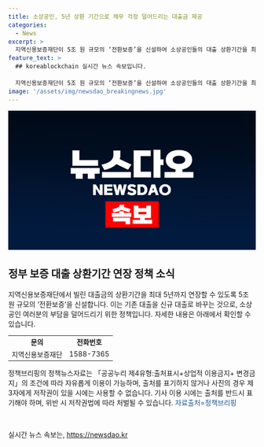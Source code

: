 ```yaml
---
title: 소상공인, 5년 상환 기간으로 채무 걱정 덜어드리는 대출금 제공
categories:
  - News
excerpt: >
  지역신용보증재단이 5조 원 규모의 ‘전환보증’을 신설하여 소상공인들의 대출 상환기간을 최대 5년까지 연장할 수 있도록 지원합니다. 이는 기존 대출을 신규 대출로 전환하여 부담을 덜어주는 것으로, 관련 문의는 지역신용보증재단으로 가능합니다. 자세한 내용은 아래 버튼을 클릭하여 확인해보세요.
feature_text: >
  ## koreablockchain 실시간 뉴스 속보입니다.

  지역신용보증재단이 5조 원 규모의 ‘전환보증’을 신설하여 소상공인들의 대출 상환기간을 최대 5년까지 연장할 수 있도록 지원합니다. 이는 기존 대출을 신규 대출로 전환하여 부담을 덜어주는 것으로, 관련 문의는 지역신용보증재단으로 가능합니다. 자세한 내용은 아래 버튼을 클릭하여 확인해보세요.
image: '/assets/img/newsdao_breakingnews.jpg'
---
```


<p><img src="/assets/img/newsdao_breakingnews.jpg" alt="koreablockchain 속보" /></p>

<h2 data-ke-size="size26">정부 보증 대출 상환기간 연장 정책 소식</h2>

<p data-ke-size="size16">지역신용보증재단에서 빌린 대출금의 상환기간을 최대 5년까지 연장할 수 있도록 5조 원 규모의 ‘전환보증’을 신설합니다. 이는 기존 대출을 신규 대출로 바꾸는 것으로, 소상공인 여러분의 부담을 덜어드리기 위한 정책입니다. 자세한 내용은 아래에서 확인할 수 있습니다.</p>

<table>
    <tr>
        <td style="text-align: center; height: 17px;"><b>문의</b></td>
        <td style="text-align: center; height: 17px;"><b>전화번호</b></td>
    </tr>
    <tr>
        <td style="text-align: center; height: 17px;">지역신용보증재단</td>
        <td style="text-align: center; height: 17px;">1588-7365</td>
    </tr>
</table>

<p data-ke-size="size16">정책브리핑의 정책뉴스자료는 「공공누리 제4유형:출처표시+상업적 이용금지+
변경금지」의 조건에 따라 자유롭게 이용이 가능하며, 출처를 표기하지 않거나 
사진의 경우 제3자에게 저작권이 있을 시에는 사용할 수 없습니다. 기사 이용 시에는 출처를 
반드시 표기해야 하며, 위반 시 저작권법에 따라 처벌될 수 있습니다. <span style="color: #1a5490;">자료출처=정책브리핑 </span></p>

<p data-ke-size="size16">&nbsp;</p>
실시간 뉴스 속보는, <a href="https://newsdao.kr" rel="dofollow">https://newsdao.kr</a>


